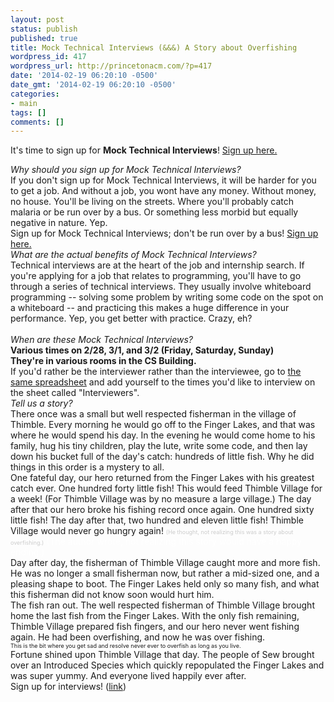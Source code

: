 ```yaml
---
layout: post
status: publish
published: true
title: Mock Technical Interviews (&&&) A Story about Overfishing
wordpress_id: 417
wordpress_url: http://princetonacm.com/?p=417
date: '2014-02-19 06:20:10 -0500'
date_gmt: '2014-02-19 06:20:10 -0500'
categories:
- main
tags: []
comments: []
---
```

<p>It's time to sign up for <b>Mock Technical Interviews</b>! <a href="https://docs.google.com/spreadsheets/d/1amAHUBWdVEGgoiUQwDBhS6R4nmRS_xrTBeB8TSx11YE/edit#gid=1228484453" target="_blank">Sign up here.</a></p>
<div></div>
<div><i>Why should you sign up for Mock Technical Interviews?</i></div>
<div>If you don't sign up for Mock Technical Interviews, it will be harder for you to get a job. And without a job, you wont have any money. Without money, no house. You'll be living on the streets. Where you'll probably catch malaria or be run over by a bus. Or something less morbid but equally negative in nature. Yep.</div>
<div></div>
<div>Sign up for Mock Technical Interviews; don't be run over by a bus! <a href="https://docs.google.com/spreadsheets/d/1amAHUBWdVEGgoiUQwDBhS6R4nmRS_xrTBeB8TSx11YE/edit#gid=1228484453" target="_blank">Sign up here.</a></div>
<div></div>
<div><i>What are the actual benefits of Mock Technical Interviews?</i></div>
<div>Technical interviews are at the heart of the job and internship search. If you're applying for a job that relates to programming, you'll have to go through a series of technical interviews. They usually involve whiteboard programming -- solving some problem by writing some code on the spot on a whiteboard -- and practicing this makes a huge difference in your performance. Yep, you get better with practice. Crazy, eh?</div>
<div><i> </i></div>
<div><i>When are these Mock Technical Interviews?</i></div>
<div><b>Various times on 2/28, 3/1, and 3/2 (Friday, Saturday, Sunday)</b></div>
<div><b>They're in various rooms in the CS Building.</b></div>
<div></div>
<div>If you'd rather be the interviewer rather than the interviewee, go to <a href="https://docs.google.com/spreadsheets/d/1amAHUBWdVEGgoiUQwDBhS6R4nmRS_xrTBeB8TSx11YE/edit#gid=0" target="_blank">the same spreadsheet</a> and add yourself to the times you'd like to interview on the sheet called "Interviewers".</div>
<div></div>
<div><i>Tell us a story?</i></div>
<div></div>
<div>There once was a small but well respected fisherman in the village of Thimble. Every morning he would go off to the Finger Lakes, and that was where he would spend his day. In the evening he would come home to his family, hug his tiny children, play the lute, write some code, and then lay down his bucket full of the day's catch: hundreds of little fish. Why he did things in this order is a mystery to all.</div>
<div></div>
<div>One fateful day, our hero returned from the Finger Lakes with his greatest catch ever. One hundred forty little fish! This would feed Thimble Village for a week! (For Thimble Village was by no measure a large village.) The day after that our hero broke his fishing record once again. One hundred sixty little fish! The day after that, two hundred and eleven little fish! Thimble Village would never go hungry again! <span style="color: #cccccc; font-size: xx-small;">(He thought, not realizing this was a story about overfishing.)</span> <span style="color: #ffffff;">(The author wrote, not realizing this story would have a happy ending.)</span></div>
<div></div>
<div>Day after day, the fisherman of Thimble Village caught more and more fish. He was no longer a small fisherman now, but rather a mid-sized one, and a pleasing shape to boot. The Finger Lakes held only so many fish, and what this fisherman did not know soon would hurt him.</div>
<div></div>
<div>The fish ran out. The well respected fisherman of Thimble Village brought home the last fish from the Finger Lakes. With the only fish remaining, Thimble Village prepared fish fingers, and our hero never went fishing again. He had been overfishing, and now he was over fishing.</div>
<div></div>
<div><span style="font-size: xx-small;">This is the bit where you get sad and resolve never ever to overfish as long as you live.</span></div>
<div></div>
<div>Fortune shined upon Thimble Village that day. The people of Sew brought over an Introduced Species which quickly repopulated the Finger Lakes and was super yummy. And everyone lived happily ever after.</div>
<div></div>
<div>Sign up for interviews! (<a href="https://docs.google.com/spreadsheets/d/1amAHUBWdVEGgoiUQwDBhS6R4nmRS_xrTBeB8TSx11YE/edit#gid=1228484453" target="_blank">link</a>)</div>
